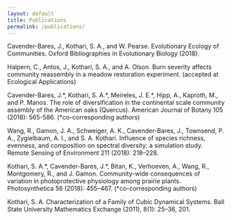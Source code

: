 ```yaml
---
layout: default
title: Publications
permalink: /publications/
---
```


Cavender-Bares, J., Kothari, S. A., and W. Pearse. Evolutionary Ecology of Communities. Oxford Bibliographies in Evolutionary Biology (2018).

Halpern, C., Antos, J., Kothari, S. A., and A. Olson. Burn severity affects community reassembly in a meadow restoration experiment. (accepted at Ecological Applications)

Cavender-Bares, J.\*, Kothari, S. A.\*, Meireles, J. E.\*, Hipp, A., Kaproth, M., and P. Manos. The role of diversification in the continental scale community assembly of the American oaks (Quercus). American Journal of Botany 105 (2018): 565-586. (*co-corresponding authors)

Wang, R., Gamon, J. A., Schweiger, A. K., Cavender-Bares, J., Townsend, P. A., Zygielbaum, A. I., and S. A. Kothari. Influence of species richness, evenness, and composition on spectral diversity: a simulation study. Remote Sensing of Environment 211 (2018): 218–228.

Kothari, S. A.\*, Cavender-Bares, J.\*, Bitan, K., Verhoeven, A., Wang, R., Montgomery, R., and J. Gamon. Community-wide consequences of variation in photoprotective physiology among prairie plants. Photosynthetica 56 (2018): 455–467. (*co-corresponding authors)

Kothari, S. A. Characterization of a Family of Cubic Dynamical Systems. Ball State University Mathematics Exchange (2011), 8(1): 25–36, 201.
